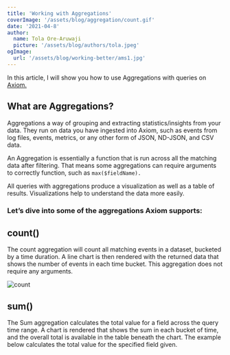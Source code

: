 ```yaml
---
title: 'Working with Aggregations'
coverImage: '/assets/blog/aggregation/count.gif' 
date: '2021-04-8'
author:
  name: Tola Ore-Aruwaji
  picture: '/assets/blog/authors/tola.jpeg'
ogImage:
  url: '/assets/blog/working-better/ams1.jpg'
---
```


In this article, I will show you how to use Aggregations with queries on [Axiom.](https://www.axiom.co/)

## What are Aggregations?

Aggregations a way of grouping and extracting statistics/insights from your data. They run on data you have ingested into Axiom, such as events from log files, events, metrics, or any other form of JSON, ND-JSON, and CSV data.

An Aggregation is essentially a function that is run across all the matching data after filtering. That means some aggregations can require arguments to correctly function, such as `max($fieldName).` 

All queries with aggregations produce a visualization as well as a table of results. Visualizations help to understand the data more easily.

### Let’s dive into some of the aggregations Axiom supports:

## count()

The count aggregation will count all matching events in a dataset, bucketed by a time duration. A line chart is then rendered with the returned data that shows the number of events in each time bucket. This aggregation does not require any arguments.

![count](/assets/blog/aggregation/count.gif)


## sum()

The Sum aggregation calculates the total value for a field across the query time range. A chart is rendered that shows the sum in each bucket of time, and the overall total is available in the table beneath the chart. The example below calculates the total value for the specified field given.

## 